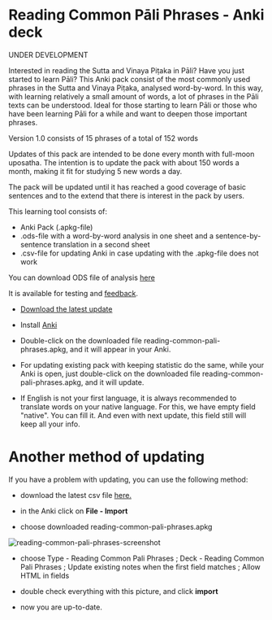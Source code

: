# Reading Common Pāli Phrases - Anki deck

UNDER DEVELOPMENT

Interested in reading the Sutta and Vinaya Piṭaka in Pāli? Have you just started to learn Pāli? This Anki pack consist of the most commonly used phrases in the Sutta and Vinaya Piṭaka, analysed word-by-word. In this way, with learning relatively a small amount of words, a lot of phrases in the Pāli texts can be understood. Ideal for those starting to learn Pāli or those who have been learning Pāli for a while and want to deepen those important phrases.

Version 1.0 consists of 15 phrases of a total of 152 words

Updates of this pack are intended to be done every month with full-moon uposatha. The intention is to update the pack with about 150 words a month, making it fit for studying 5 new words a day.

The pack will be updated until it has reached a good coverage of basic sentences and to the extend that there is interest in the pack by users.

This learning tool consists of:
- Anki Pack (.apkg-file)
- .ods-file with a word-by-word analysis in one sheet and a sentence-by-sentence translation in a second sheet
- .csv-file for updating Anki in case updating with the .apkg-file does not work

You can download ODS file of analysis [here](https://github.com/sasanarakkha/study-tools/releases/latest/download/reading-common-pali-phrases.ods)

It is available for testing and [feedback](https://docs.google.com/forms/d/1Z8Jjt0-E0HNX7ygABIzAcrChG23M3IOyoZGQ-EDRzXY/viewform).

- [Download the latest update](https://github.com/sasanarakkha/study-tools/releases/latest/download/reading-common-pali-phrases.apkg)

- Install [Anki](https://apps.ankiweb.net/)

- Double-click on the downloaded file reading-common-pali-phrases.apkg, and it will appear in your Anki.

- For updating existing pack with keeping statistic do the same, while your Anki is open, just double-click on the downloaded file reading-common-pali-phrases.apkg, and it will update.

- If English is not your first language, it is always recommended to translate words on your native language. For this, we have empty field "native". You can fill it. And even with next update, this field still will keep all your info.

# Another method of updating

If you have a problem with updating, you can use the following method:

- download the latest csv file [here.](https://github.com/sasanarakkha/study-tools/releases/latest/download/reading-common-pali-phrases.csv)

- in the Anki click on **File - Import**

- choose downloaded reading-common-pali-phrases.apkg

![reading-common-pali-phrases-screenshot](https://user-images.githubusercontent.com/39419221/181719819-71228633-0cb9-439e-b87e-b9748087a794.png)


- choose Type - Reading Common Pali Phrases ; Deck - Reading Common Pali Phrases ; Update existing notes when the first field matches ; Allow HTML in fields

- double check everything with this picture, and click **import**

- now you are up-to-date.
